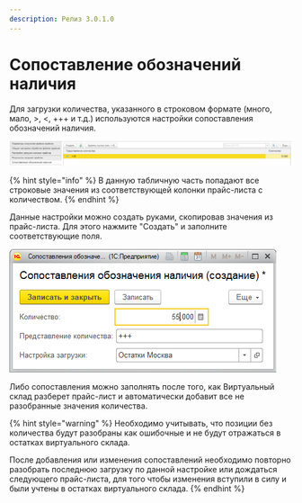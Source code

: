 ```yaml
---
description: Релиз 3.0.1.0
---
```


# Сопоставление обозначений наличия

Для загрузки количества, указанного в строковом формате \(много, мало, &gt;, &lt;, +++ и т.д.\) используются настройки сопоставления обозначений наличия.

![](../.gitbook/assets/image%20%2878%29.png)

{% hint style="info" %}
В данную табличную часть попадают все строковые значения из соответствующей колонки прайс-листа с количеством.
{% endhint %}

Данные настройки можно создать руками, скопировав значения из прайс-листа. Для этого нажмите "Создать" и заполните соответствующие поля.

![](../.gitbook/assets/image%20%2865%29.png)

Либо сопоставления можно заполнять после того, как Виртуальный склад разберет прайс-лист и автоматически добавит все не разобранные значения количества.

{% hint style="warning" %}
Необходимо учитывать, что позиции без количества будут разобраны как ошибочные и не будут отражаться в остатках виртуального склада.

После добавления или изменения сопоставлений необходимо повторно разобрать последнюю загрузку по данной настройке или дождаться следующего прайс-листа, для того чтобы изменения вступили в силу и были учтены в остатках виртуального склада.
{% endhint %}

